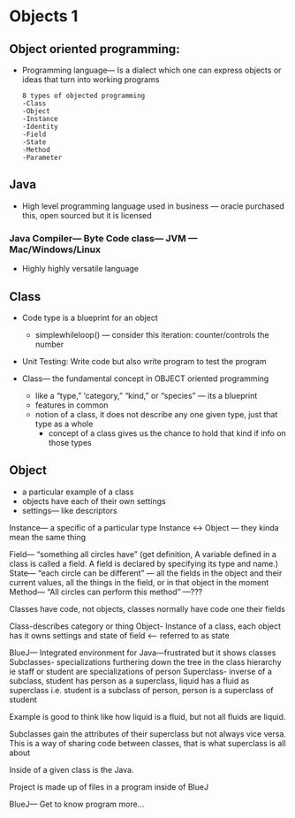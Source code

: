 # Objects 1

## Object oriented programming:
* Programming language— Is a dialect which one can express objects or ideas that turn into working programs
	```
	8 types of objected programming
	-Class
	-Object
	-Instance
	-Identity
	-Field
	-State
	-Method
	-Parameter
	```
## Java
*  High level programming language used in business — oracle purchased this, open sourced but it is licensed
### Java Compiler— Byte Code class— JVM — Mac/Windows/Linux
* Highly highly versatile language

## Class
* Code type is a blueprint for an object
	* simplewhileloop() — consider this
	iteration: counter/controls the number

* Unit Testing: Write code but also write program to test the program

* Class— the fundamental concept in OBJECT oriented programming
	* like a “type,” ‘category,” “kind,” or “species” — its a blueprint
	* features in common
	* notion of a class, it does not describe any one given type, just that type as a whole
		* concept of a class gives us the chance to hold that kind if info on those types

## Object
* a particular example of a class
* objects have each of their own settings
* settings— like descriptors

Instance— a specific of a particular type 
	Instance <-> Object — they kinda mean the same thing

Field— “something all circles have” (get definition, A variable defined in a class is called a field. A field is declared by specifying its type and name.)
State— “each circle can be different” — all the fields in the object and their current values, all the things in the field, or in that object in the moment
Method— “All circles can perform this method” —???

Classes have code, not objects, classes normally have code one their fields

Class-describes category or thing
Object- Instance of a class, each object has it owns settings and state of field <— referred to as state

BlueJ— Integrated environment for Java—frustrated but it shows classes
	Subclasses- specializations furthering down the tree in the class hierarchy ie staff or student are specializations of person
	Superclass- inverse of a subclass, student has person as a superclass, liquid has a fluid as superclass
i.e. student is a subclass of person, person is a superclass of student

Example is good to think like how liquid is a fluid, but not all fluids are liquid.

Subclasses gain the attributes of their superclass but not always vice versa.
This is a way of sharing code between classes, that is what superclass is all about

Inside of a given class is the Java.

Project is made up of files in a program inside of BlueJ

BlueJ— Get to know program more…